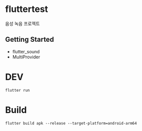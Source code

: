 # fluttertest

음성 녹음 프로젝트

## Getting Started
- flutter_sound
- MultiProvider

# DEV
````
flutter run
````

# Build
````
flutter build apk --release --target-platform=android-arm64
````